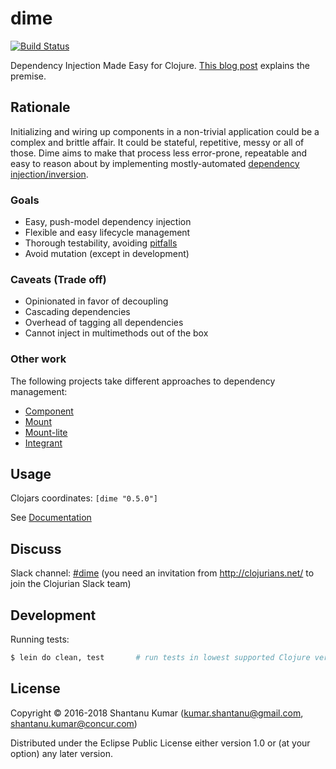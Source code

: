# dime

[![Build Status](https://travis-ci.org/kumarshantanu/dime.svg)](https://travis-ci.org/kumarshantanu/dime)

Dependency Injection Made Easy for Clojure.
[This blog post](https://medium.com/@kumarshantanu/dependency-injection-with-clojure-using-dime-af57b140bd3f)
explains the premise.


## Rationale

Initializing and wiring up components in a non-trivial application could be a complex and brittle affair.
It could be stateful, repetitive, messy or all of those. Dime aims to make that process less error-prone,
repeatable and easy to reason about by implementing mostly-automated
[dependency injection/inversion](https://en.wikipedia.org/wiki/Dependency_inversion_principle).


### Goals

- Easy, push-model dependency injection
- Flexible and easy lifecycle management
- Thorough testability, avoiding [pitfalls](http://charsequence.blogspot.in/2016/12/mocking-with-var-redefinition.html)
- Avoid mutation (except in development)


### Caveats (Trade off)

- Opinionated in favor of decoupling
- Cascading dependencies
- Overhead of tagging all dependencies
- Cannot inject in multimethods out of the box


### Other work

The following projects take different approaches to dependency management:

- [Component](https://github.com/stuartsierra/component)
- [Mount](https://github.com/tolitius/mount)
- [Mount-lite](https://github.com/aroemers/mount-lite)
- [Integrant](https://github.com/weavejester/integrant)


## Usage

Clojars coordinates: `[dime "0.5.0"]`


See [Documentation](doc/intro.md)


## Discuss

Slack channel: [#dime](https://clojurians.slack.com/messages/CAJUKHCG0/) (you need an invitation from
http://clojurians.net/ to join the Clojurian Slack team)


## Development

Running tests:

```bash
$ lein do clean, test       # run tests in lowest supported Clojure version
```


## License

Copyright © 2016-2018 Shantanu Kumar (kumar.shantanu@gmail.com, shantanu.kumar@concur.com)

Distributed under the Eclipse Public License either version 1.0 or (at
your option) any later version.
